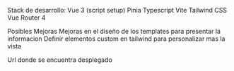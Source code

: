 Stack de desarrollo:
Vue 3 (script setup)
Pinia
Typescript
Vite
Tailwind CSS
Vue Router 4

Posibles Mejoras
Mejoras en el diseño de los templates para presentar la informacion
Definir elementos custom en tailwind para personalizar mas la vista

Url donde se encuentra desplegado
